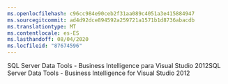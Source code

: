 ```yaml
---
ms.openlocfilehash: c96cc984e90ceb2f31aa089c4051a3e415884947
ms.sourcegitcommit: ad4d92dce894592a259721a1571b1d8736abacdb
ms.translationtype: MT
ms.contentlocale: es-ES
ms.lasthandoff: 08/04/2020
ms.locfileid: "87674596"
---
```

<span data-ttu-id="915bc-101">SQL Server Data Tools \- Business Intelligence para Visual Studio 2012</span><span class="sxs-lookup"><span data-stu-id="915bc-101">SQL Server Data Tools \- Business Intelligence for Visual Studio 2012</span></span>
